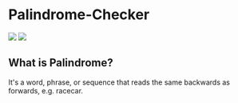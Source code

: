 # Palindrome-Checker
<a href="https://github.com/Coditdoc/Palindrome-Checker"><img src="https://img.shields.io/badge/PalindromeChecker-v0.1-blue"></a>
<a href="https://www.openbsd.org/policy.html"><img src="https://img.shields.io/badge/license-BSD-green"></a>

## What is Palindrome?
  It's a  word, phrase, or sequence that reads the same backwards as forwards, e.g. racecar.
  
  ### 
